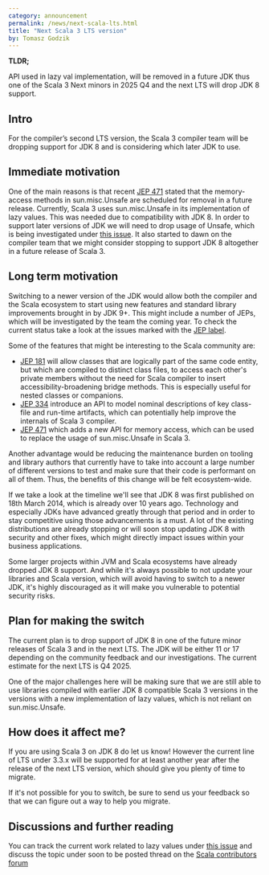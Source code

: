 ```yaml
---
category: announcement
permalink: /news/next-scala-lts.html
title: "Next Scala 3 LTS version"
by: Tomasz Godzik
---
```


**TLDR;**

API used in lazy val implementation, will be removed in a future JDK thus one of
the Scala 3 Next minors in 2025 Q4 and the next LTS will drop JDK 8 support.

## Intro

For the compiler’s second LTS version, the Scala 3 compiler team will be
dropping support for JDK 8 and is considering which later JDK to use.

## Immediate motivation

One of the main reasons is that recent [JEP 471](https://openjdk.org/jeps/471)
stated that the memory-access methods in sun.misc.Unsafe are scheduled for
removal in a future release. Currently, Scala 3 uses sun.misc.Unsafe in its
implementation of lazy values. This was needed due to compatibility with JDK 8.
In order to support later versions of JDK we will need to drop usage of Unsafe,
which is being investigated under
[this issue](https://github.com/scala/scala3/issues/9013). It also started to
dawn on the compiler team that we might consider stopping to support JDK 8
altogether in a future release of Scala 3.

## Long term motivation

Switching to a newer version of the JDK would allow both the compiler and the
Scala ecosystem to start using new features and standard library improvements
brought in by JDK 9+. This might include a number of JEPs, which will be
investigated by the team the coming year. To check the current status take a
look at the issues marked with the
[JEP label](https://github.com/scala/scala3/issues?q=is%3Aissue+is%3Aopen+label%3Acompat%3Ajava%3Ajep).

Some of the features that might be interesting to the Scala community are:

- [JEP 181](https://github.com/scala/scala3/issues/22292) will allow classes
  that are logically part of the same code entity, but which are compiled to
  distinct class files, to access each other's private members without the need
  for Scala compiler to insert accessibility-broadening bridge methods. This is
  especially useful for nested classes or companions.
- [JEP 334](https://github.com/scala/scala3/issues/22294) introduce an API to
  model nominal descriptions of key class-file and run-time artifacts, which can
  potentially help improve the internals of Scala 3 compiler.
- [JEP 471](https://github.com/scala/scala3/issues/9013) which adds a new API
  for memory access, which can be used to replace the usage of sun.misc.Unsafe
  in Scala 3.

Another advantage would be reducing the maintenance burden on tooling and
library authors that currently have to take into account a large number of
different versions to test and make sure that their code is performant on all of
them. Thus, the benefits of this change will be felt ecosystem-wide.

If we take a look at the timeline we'll see that JDK 8 was first published on
18th March 2014, which is already over 10 years ago. Technology and especially
JDKs have advanced greatly through that period and in order to stay competitive
using those advancements is a must. A lot of the existing distributions are
already stopping or will soon stop updating JDK 8 with security and other fixes,
which might directly impact issues within your business applications.

Some larger projects within JVM and Scala ecosystems have already dropped JDK 8
support. And while it's always possible to not update your libraries and Scala
version, which will avoid having to switch to a newer JDK, it's highly
discouraged as it will make you vulnerable to potential security risks.

## Plan for making the switch

The current plan is to drop support of JDK 8 in one of the future minor releases
of Scala 3 and in the next LTS. The JDK will be either 11 or 17 depending on the
community feedback and our investigations. The current estimate for the next LTS
is Q4 2025.

One of the major challenges here will be making sure that we are still able to
use libraries compiled with earlier JDK 8 compatible Scala 3 versions in the
versions with a new implementation of lazy values, which is not reliant on
sun.misc.Unsafe.

## How does it affect me?

If you are using Scala 3 on JDK 8 do let us know! However the current line of
LTS under 3.3.x will be supported for at least another year after the release of
the next LTS version, which should give you plenty of time to migrate.

If it's not possible for you to switch, be sure to send us your feedback so that
we can figure out a way to help you migrate.

## Discussions and further reading

You can track the current work related to lazy values under
[this issue](https://github.com/scala/scala3/issues/9013) and discuss the topic
under soon to be posted thread on the
[Scala contributors forum](https://contributors.scala-lang.org/)
